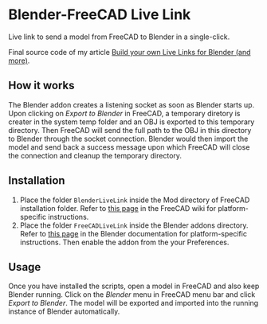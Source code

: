 # Blender-FreeCAD Live Link
Live link to send a model from FreeCAD to Blender in a single-click.

Final source code of my article [Build your own Live Links for Blender (and more)](https://salaivv.com/2023/06/20/live-link-blender).

## How it works

The Blender addon creates a listening socket as soon as Blender starts up. Upon clicking on _Export to Blender_ in FreeCAD, a temporary diretory is creater in the system temp folder and an OBJ is exported to this temporary directory. Then FreeCAD will send the full path to the OBJ in this directory to Blender through the socket connection. Blender would then import the model and send back a success message upon which FreeCAD will close the connection and cleanup the temporary directory.

## Installation

1. Place the folder `BlenderLiveLink` inside the Mod directory of FreeCAD installation folder. Refer to [this page](https://wiki.freecad.org/Installing_more_workbenches) in the FreeCAD wiki for platform-specific instructions.
2. Place the folder `FreeCADLiveLink` inside the Blender addons directory. Refer to [this page](https://docs.blender.org/manual/en/latest/advanced/blender_directory_layout.html) in the Blender documentation for platform-specific instructions. Then enable the addon from the your Preferences.

## Usage

Once you have installed the scripts, open a model in FreeCAD and also keep Blender running. Click on the _Blender_ menu in FreeCAD menu bar and click _Export to Blender_. The model will be exported and imported into the running instance of Blender automatically.
